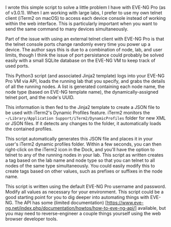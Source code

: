 I wrote this simple script to solve a little problem I have with EVE-NG Pro
(as of v3.0.1). When I am working with large labs, I prefer to use my own
telnet client (iTerm2 on macOS) to access each device console instead of
working within the web interface. This is particularly important when you
want to send the same command to many devices simultaneously.

Part of the issue with using an external telnet client with EVE-NG Pro is
that the telnet console ports change randomly every time you power up a
device. The author says this is due to a combination of node, lab, and user
limits, though I think the issue of port persistance could probably be solved
easily with a small SQLite database on the EVE-NG VM to keep track of used ports.

This Python3 script (and associated Jinja2 template) logs into your EVE-NG Pro
VM via API, loads the running lab that you specify, and grabs the details of
all the running nodes. A list is generated containing each node name,
the node type (based on EVE-NG template name), the dynamically-assigned telnet
port, and the node's UUID.

This information is then fed to the Jinja2 template to create a JSON file
to be used with iTerm2's Dynamic Profiles feature. iTerm2 monitors the
`~/Library/Application Support/iTerm2/DynamicProfiles` folder for new XML or
JSON files. If it detects any changes to the folder, it automatically loads
the contained profiles. 

This script automatically generates this JSON file and places it in your
user's iTerm2 dynamic profiles folder. Within a few seconds, you can then
right-click on the iTerm2 icon in the Dock, and you'll have the option to
telnet to any of the running nodes in your lab. This script as written
creates a tag based on the lab name and node type so that you can telnet
to all nodes of the same type simultaneously. You could easily modify this
to create tags based on other values, such as prefixes or suffixes in the
node name.

This script is written using the default EVE-NG Pro username and password.
Modify all values as necessary for your environment. This script could be
a good starting point for you to dig deeper into automating things with
EVE-NG. The API has some (limited documentation)
[https://www.eve-ng.net/index.php/documentation/howtos/how-to-eve-ng-api/]
available, but you may need to reverse-engineer a couple things yourself
using the web browser developer tools.
